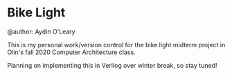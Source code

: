 # Bike Light
@author: Aydin O'Leary

This is my personal work/version control for the bike light midterm project in
Olin's fall 2020 Computer Architecture class.

Planning on implementing this in Verilog over winter break, so stay tuned!
